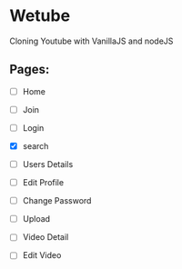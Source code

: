 # Wetube

Cloning Youtube with VanillaJS and nodeJS

## Pages:

- [ ] Home
- [ ] Join
- [ ] Login
- [x] search
- [ ] Users Details
- [ ] Edit Profile
- [ ] Change Password
- [ ] Upload
- [ ] Video Detail
- [ ] Edit Video

